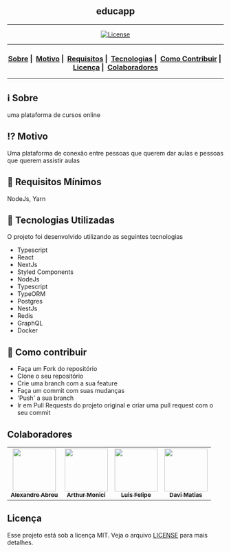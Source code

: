 <h2 align="center">educapp</h2>

___




<p align="center">
  <a href="LICENSE">
    <img alt="License" src="https://img.shields.io/badge/license-MIT-%23F8952D">
  </a>
</p>

___

<h3 align="center">
  <a href="#information_source-sobre">Sobre</a>&nbsp;|&nbsp;
  <a href="#interrobang-motivo">Motivo</a>&nbsp;|&nbsp;
  <a href="#seedling-requisitos-mínimos">Requisitos</a>&nbsp;|&nbsp;
  <a href="#rocket-tecnologias-utilizadas">Tecnologias</a>&nbsp;|&nbsp;
  <a href="#link-como-contribuir">Como Contribuir</a>&nbsp;|&nbsp;
  <a href="#licença">Licença</a>&nbsp;|&nbsp;
  <a href="#colaboradores-colaboradores">Colaboradores</a>
</h3>

___


## :information_source: Sobre

uma plataforma de cursos online

## :interrobang: Motivo

Uma plataforma de conexão entre pessoas que querem dar aulas e pessoas que querem assistir aulas

## :seedling: Requisitos Mínimos

NodeJs, Yarn


## :rocket: Tecnologias Utilizadas 

O projeto foi desenvolvido utilizando as seguintes tecnologias

- Typescript
- React
- NextJs
- Styled Components
- NodeJs
- Typescript
- TypeORM
- Postgres
- NestJs
- Redis
- GraphQL
- Docker

## :link: Como contribuir 

- Faça um Fork do repositório
- Clone o seu repositório
- Crie uma branch com a sua feature
- Faça um commit com suas mudanças
- 'Push' a sua branch
- Ir em Pull Requests do projeto original e criar uma pull request com o seu commit

## Colaboradores

<table>
  <tr>
    <td align="center">
      <a href="https://github.com/alexandreIFB">
        <img src="https://avatars.githubusercontent.com/u/51518273?v=4?s=100" width="100px;" alt=""/>
        <br />
        <sub>
          <b>Alexandre Abreu</b>
        </sub>
      </a>
      <br />
    </td>
    <td align="center">
      <a href="https://github.com/tujmon">
        <img src="https://avatars.githubusercontent.com/u/61995846?v=4?s=100" width="100px;" alt=""/>
        <br />
        <sub>
          <b>Arthur Monici</b>
        </sub>
      </a>
      <br />
    </td>
    <td align="center">
      <a href="https://github.com/luis-feliperc12">
        <img src="https://avatars.githubusercontent.com/u/93354956?s=400&v=4" width="100px;" alt=""/>
        <br />
        <sub>
          <b>Luis Felipe</b>
        </sub>
      </a>
      <br />
    </td>
    <td align="center">
      <a href="https://github.com/DaviMatiass">
        <img src="https://avatars.githubusercontent.com/u/71733107?v=4?s=100" width="100px;" alt=""/>
        <br />
        <sub>
          <b>Davi Matias</b>
        </sub>
      </a>
      <br />
    </td>
  </tr>
</table>


## Licença 

Esse projeto está sob a licença MIT. Veja o arquivo [LICENSE](LICENSE) para mais detalhes.
